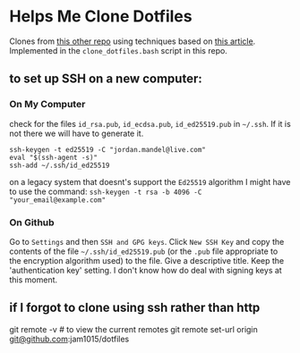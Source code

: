 # Helps Me Clone Dotfiles

Clones from [this other repo](https://github.com/jam1015/dotfiles) using techniques based on [this article](https://www.ackama.com/what-we-think/the-best-way-to-store-your-dotfiles-a-bare-git-repository-explained/). Implemented in the `clone_dotfiles.bash` script in this repo.

## to set up SSH on a new computer:


### On My Computer
check for the files `id_rsa.pub`, `id_ecdsa.pub`, `id_ed25519.pub` in `~/.ssh`.  If it is not there we will have to generate it.

```
ssh-keygen -t ed25519 -C "jordan.mandel@live.com"
eval "$(ssh-agent -s)"
ssh-add ~/.ssh/id_ed25519
```

on a legacy system that doesnt's support the `Ed25519` algorithm I might have to use the command:
`ssh-keygen -t rsa -b 4096 -C "your_email@example.com"`

### On Github

Go to `Settings` and then `SSH and GPG keys`. Click `New SSH Key` and copy the contents of the file `~/.ssh/id_ed25519.pub` (or the `.pub` file appropriate to the encryption algorithm used) to the file.  Give a descriptive title. Keep the 'authentication key' setting. I don't know how do deal with signing keys at this moment.


## if I forgot to clone using ssh rather than http
git remote -v # to view the current remotes
git remote set-url origin git@github.com:jam1015/dotfiles
```
